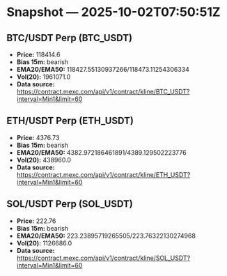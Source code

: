 # Snapshot — 2025-10-02T07:50:51Z

## BTC/USDT Perp (BTC_USDT)
- **Price:** 118414.6
- **Bias 15m:** bearish
- **EMA20/EMA50:** 118427.55130937266/118473.11254306334
- **Vol(20):** 1961071.0
- **Data source:** https://contract.mexc.com/api/v1/contract/kline/BTC_USDT?interval=Min1&limit=60

## ETH/USDT Perp (ETH_USDT)
- **Price:** 4376.73
- **Bias 15m:** bearish
- **EMA20/EMA50:** 4382.972186461891/4389.129502223776
- **Vol(20):** 438960.0
- **Data source:** https://contract.mexc.com/api/v1/contract/kline/ETH_USDT?interval=Min1&limit=60

## SOL/USDT Perp (SOL_USDT)
- **Price:** 222.76
- **Bias 15m:** bearish
- **EMA20/EMA50:** 223.23895719265505/223.76322130274968
- **Vol(20):** 1126686.0
- **Data source:** https://contract.mexc.com/api/v1/contract/kline/SOL_USDT?interval=Min1&limit=60
